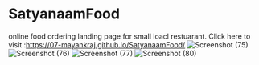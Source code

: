 # SatyanaamFood
online food ordering landing page for small loacl restuarant.
Click here to  visit :https://07-mayankraj.github.io/SatyanaamFood/
![Screenshot (75)](https://user-images.githubusercontent.com/87657007/171856117-efb8b785-feeb-41c3-a1e3-b927290581d0.png)
![Screenshot (76)](https://user-images.githubusercontent.com/87657007/171856128-d91d7e99-01a2-44f5-86e8-e970c907644f.png)
![Screenshot (77)](https://user-images.githubusercontent.com/87657007/171856133-8efc9629-b164-441b-88e9-8b947526216a.png)
![Screenshot (80)](https://user-images.githubusercontent.com/87657007/171857436-88a3c061-c577-4019-b6da-96a2deb1cc1d.png)
